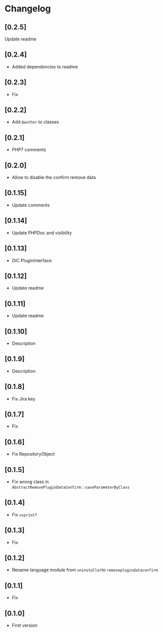 # Changelog

## [0.2.5]
Update readme

## [0.2.4]
- Added dependencies to readme

## [0.2.3]
- Fix

## [0.2.2]
- Add `@author` to classes

## [0.2.1]
- PHP7 comments

## [0.2.0]
- Allow to disable the confirm remove data

## [0.1.15]
- Update comments

## [0.1.14]
- Update PHPDoc and visibility

## [0.1.13]
- DIC PluginInterface

## [0.1.12]
- Update readme

## [0.1.11]
- Update readme

## [0.1.10]
- Description

## [0.1.9]
- Description

## [0.1.8]
- Fix Jira key

## [0.1.7]
- Fix

## [0.1.6]
- Fix RepositoryObject

## [0.1.5]
- Fix wrong class in `AbstractRemovePluginDataConfirm::saveParameterByClass`

## [0.1.4]
- Fix `vsprintf`

## [0.1.3]
- Fix

## [0.1.2]
- Rename language module from `uninstaller`to `removeplugindataconfirm`

## [0.1.1]
- Fix

## [0.1.0]
- First version
